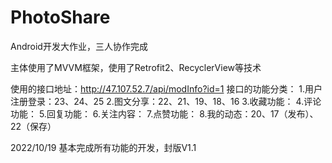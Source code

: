 # PhotoShare
Android开发大作业，三人协作完成

主体使用了MVVM框架，使用了Retrofit2、RecyclerView等技术

使用的接口地址：http://47.107.52.7/api/modInfo?id=1
接口的功能分类：
1.用户注册登录：23、24、25
2.图文分享：22、21、19、18、16
3.收藏功能：
4.评论功能：
5.回复功能：
6.关注内容：
7.点赞功能：
8.我的动态：20、17（发布）、22（保存）


2022/10/19 基本完成所有功能的开发，封版V1.1
